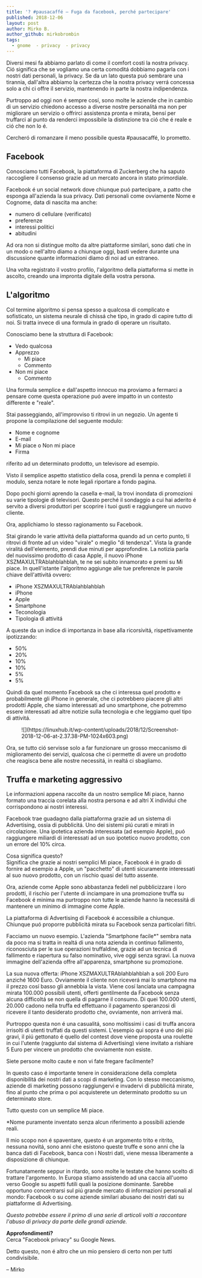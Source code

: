 ```yaml
---
title: '? #pausacaffé – Fuga da facebook, perché partecipare'
published: 2018-12-06
layout: post
author: Mirko B.
author_github: mirkobrombin
tags:
  - gnome  - privacy  - privacy
---
```

Diversi mesi fa abbiamo parlato di come il comfort costi la nostra privacy. Ció significa che se vogliamo una certa comoditá dobbiamo pagarla con i nostri dati personali, la privacy. Se da un lato questa puó sembrare una tirannia, dall'altra abbiamo la certezza che la nostra privacy verrá concessa solo a chi ci offre il servizio, mantenendo in parte la nostra indipendenza.

Purtroppo ad oggi non é sempre cosí, sono molte le aziende che in cambio di un servizio chiedono accesso a diverse nostre personalitá ma non per migliorare un servizio o offrirci assistenza pronta e mirata, bensí per truffarci al punto da renderci impossibile la distinzione tra ció che é reale e ció che non lo é.

Cercheró di romanzare il meno possibile questa #pausacaffé, lo prometto.

## Facebook

Conosciamo tutti Facebook, la piattaforma di Zuckerberg che ha saputo raccogliere il consenso grazie ad un mercato ancora in stato primordiale.

Facebook é un social network dove chiunque puó partecipare, a patto che esponga all'azienda la sua privacy. Dati personali come ovviamente Nome e Cognome, data di nascita ma anche:

*   numero di cellulare (verificato)
*   preferenze
*   interessi politici
*   abitudini

Ad ora non si distingue molto da altre piattaforme similari, sono dati che in un modo o nell'altro diamo a chiunque oggi, basti vedere durante una discussione quante informazioni diamo di noi ad un estraneo.

Una volta registrato il vostro profilo, l'algoritmo della piattaforma si mette in ascolto, creando una impronta digitale della vostra persona.

## L'algoritmo

Col termine algoritmo si pensa spesso a qualcosa di complicato e sofisticato, un sistema neurale di chissá che tipo, in grado di capire tutto di noi. Si tratta invece di una formula in grado di operare un risultato.

Conosciamo bene la struttura di Facebook:

*   Vedo qualcosa
*   Apprezzo
    *   Mi piace
    *   Commento
*   Non mi piace
    *   Commento

Una formula semplice e dall'aspetto innocuo ma proviamo a fermarci a pensare come questa operazione puó avere impatto in un contesto differente e "reale".

Stai passeggiando, all'improvviso ti ritrovi in un negozio. Un agente ti propone la compilazione del seguente modulo:

*   Nome e cognome
*   E-mail
*   Mi piace o Non mi piace
*   Firma

riferito ad un determinato prodotto, un televisore ad esempio.

Visto il semplice aspetto statistico della cosa, prendi la penna e completi il modulo, senza notare le note legali riportare a fondo pagina.

Dopo pochi giorni aprendo la casella e-mail, la trovi inondata di promozioni su varie tipologie di televisori. Questo perché il sondaggio a cui hai aderito é servito a diversi produttori per scoprire i tuoi gusti e raggiungere un nuovo cliente.

Ora, applichiamo lo stesso ragionamento su Facebook.

Stai girando le varie attivitá della piattaforma quando ad un certo punto, ti ritrovi di fronte ad un video "virale" o meglio "di tendenza". Vista la grande viralitá dell'elemento, prendi due minuti per approfondire. La notizia parla del nuovissimo prodotto di casa Apple, il nuovo iPhone XSZMAXULTRAblahblahblah, te ne sei subito innamorato e premi su Mi piace. In quell'istante l'algoritmo aggiunge alle tue preferenze le parole chiave dell'attivitá ovvero:

*   iPhone XSZMAXULTRAblahblahblah
*   iPhone
*   Apple
*   Smartphone
*   Teconologia
*   Tipologia di attivitá

A queste da un indice di importanza in base alla ricorsivitá, rispettivamente ipotizzando:

*   50%
*   20%
*   10%
*   10%
*   5%
*   5%

Quindi da quel momento Facebook sa che ci interessa quel prodotto e probabilmente gli iPhone in generale, che ci potrebbero piacere gli altri prodotti Apple, che siamo interessati ad uno smartphone, che potremmo essere interessati ad altre notizie sulla tecnologia e che leggiamo quel tipo di attivitá.

<figure class="wp-block-image">![](https://linuxhub.it/wp-content/uploads/2018/12/Screenshot-2018-12-06-at-2.37.38-PM-1024x603.png)</figure>

Ora, se tutto ció servisse solo a far funzionare un grosso meccanismo di miglioramento dei servizi, qualcosa che ci permette di avere un prodotto che reagisca bene alle nostre necessitá, in realtá ci sbagliamo.

## Truffa e marketing aggressivo

Le informazioni appena raccolte da un nostro semplice Mi piace, hanno formato una traccia corelata alla nostra persona e ad altri X individui che corrispondono ai nostri interessi.

Facebook trae guadagno dalla piattaforma grazie ad un sistema di Advertising, ossia di pubblicitá. Uno dei sistemi piú curati e mirati in circolazione. Una ipotetica azienda interessata (ad esempio Apple), puó raggiungere miliardi di interessati ad un suo ipotetico nuovo prodotto, con un errore del 10% circa.

Cosa significa questo?  
Significa che grazie ai nostri semplici Mi piace, Facebook é in grado di fornire ad esempio a Apple, un "pacchetto" di utenti sicuramente interessati al suo nuovo prodotto, con un rischio quasi del tutto assente.

Ora, aziende come Apple sono abbastanza fedeli nel pubblicizzare i loro prodotti, il rischio per l'utente di inciampare in una promozione truffa su Facebook é minima ma purtroppo non tutte le aziende hanno la necessitá di mantenere un minimo di immagine come Apple.

La piattaforma di Advertising di Facebook é accessibile a chiunque. Chiunque puó proporre pubblicitá mirata su Facebook senza particolari filtri.

Facciamo un nuovo esempio. L'azienda "Smartphone facile*" sembra nata da poco ma si tratta in realtá di una nota azienda in continuo fallimento, riconosciuta per le sue operazioni truffaldine, grazie ad un tecnica di fallimento e riapertura su falso nominativo, vive oggi senza sgravi. La nuova immagine dell'azienda offre all'apparenza, smartphone su promozione.

La sua nuova offerta: iPhone XSZMAXULTRAblahblahblah a soli 200 Euro anziché 1600 Euro. Ovviamente il cliente non riceverá mai lo smartphone ma il prezzo cosí basso gli annebbia la vista. Viene cosí lanciata una campagna mirata 100.000 possibili utenti, offerti gentilmente da Facebook senza alcuna difficoltá se non quella di pagarne il consumo. Di quei 100.000 utenti, 20.000 cadono nella truffa ed effettuano il pagamento speranzosi di ricevere il tanto desiderato prodotto che, ovviamente, non arriverá mai.

Purtroppo questa non é una casualitá, sono moltissimi i casi di truffa ancora irrisolti di utenti truffati da questi sistemi. L'esempio qui sopra é uno dei piú gravi, il piú gettonato é quello del contest dove viene proposta una roulette in cui l'utente (raggiunto dal sistema di Advertising) viene invitato a rishiare 5 Euro per vincere un prodotto che ovviamente non esiste.

Siete persone molto caute e non vi fate fregare facilmente?

In questo caso é importante tenere in considerazione della completa disponibilitá dei nostri dati a scopi di marketing. Con lo stesso meccanismo, aziende di marketing possono raggiungervi e invadervi di pubblicitá mirate, fino al punto che prima o poi acquisterete un determinato prodotto su un determinato store.

Tutto questo con un semplice Mi piace.

*Nome puramente inventato senza alcun riferimento a possibili aziende reali.

Il mio scopo non é spaventare, questo é un argomento trito e ritrito, nessuna novitá, sono anni che esistono queste truffe e sono anni che la banca dati di Facebook, banca con i Nostri dati, viene messa liberamente a disposizione di chiunque.

Fortunatamente seppur in ritardo, sono molte le testate che hanno scelto di trattare l'argomento. In Europa stiamo assistendo ad una caccia all'uomo verso Google su aspetti futili quali la posizione dominante. Sarebbe opportuno concentrarsi sul piú grande mercato di informazioni personali al mondo: Facebook o su come aziende similari abusano dei nostri dati su piattaforme di Advertising.

_Questo potrebbe essere il primo di una serie di articoli volti a raccontare l'abuso di privacy da parte delle grandi aziende._

**Approfondimenti?**  
Cerca "Facebook privacy" su Google News.

Detto questo, non é altro che un mio pensiero di certo non per tutti condivisibile.

– Mirko